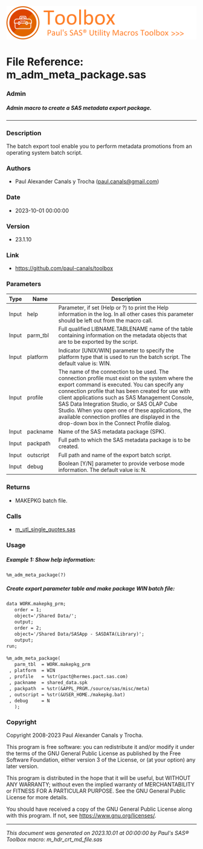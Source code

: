 ![../../misc/images/doc_banner.png](../../misc/images/doc_banner.png)
# 
# File Reference: m_adm_meta_package.sas

### Admin

##### Admin macro to create a SAS metadata export package.

***

### Description
The batch export tool enable you to perform metadata promotions from an operating system batch script.



### Authors
* Paul Alexander Canals y Trocha (paul.canals@gmail.com)

### Date
* 2023-10-01 00:00:00

### Version
* 23.1.10

### Link
* https://github.com/paul-canals/toolbox

### Parameters
| Type | Name | Description |
| ---- | ---- | ----------- |
| Input | help | Parameter, if set (Help or ?) to print the Help information in the log. In all other cases this parameter should be left out from the macro call. |
| Input | parm_tbl | Full qualified LIBNAME.TABLENAME name of the table containing information on the metadata objects that are to be exported by the script. |
| Input | platform | Indicator [UNIX/WIN] parameter to specify the platform type that is used to run the batch script. The default value is: WIN. |
| Input | profile | The name of the connection to be used. The connection profile must exist on the system where the export command is executed. You can specify any connection profile that has been created for use with client applications such as SAS Management Console, SAS Data Integration Studio, or SAS OLAP Cube Studio. When you open one of these applications, the available connection profiles are displayed in the drop-down box in the Connect Profile dialog. |
| Input | packname | Name of the SAS metadata package (SPK). |
| Input | packpath | Full path to which the SAS metadata package is to be created. |
| Input | outscript | Full path and name of the export batch script. |
| Input | debug | Boolean [Y/N] parameter to provide verbose mode information. The default value is: N. |

### Returns
* MAKEPKG batch file.

### Calls
* [m_utl_single_quotes.sas](m_utl_single_quotes.md)

### Usage

##### Example 1: Show help information:
```sas
%m_adm_meta_package(?)
```

##### Create export parameter table and make package WIN batch file:
```sas
data WORK.makepkg_prm;
   order = 1;
   object='/Shared Data/';
   output;
   order = 2;
   object='/Shared Data/SASApp - SASDATA(Library)';
   output;
run;

%m_adm_meta_package(
   parm_tbl  = WORK.makepkg_prm
 , platform  = WIN
 , profile   = %str(pact@hermes.pact.sas.com)
 , packname  = shared_data.spk
 , packpath  = %str(&APPL_PRGM./source/sas/misc/meta)
 , outscript = %str(&USER_HOME./makepkg.bat)
 , debug     = N
   );
```

### Copyright
Copyright 2008-2023 Paul Alexander Canals y Trocha. 
 
This program is free software: you can redistribute it and/or modify 
it under the terms of the GNU General Public License as published by 
the Free Software Foundation, either version 3 of the License, or 
(at your option) any later version. 
 
This program is distributed in the hope that it will be useful, 
but WITHOUT ANY WARRANTY; without even the implied warranty of 
MERCHANTABILITY or FITNESS FOR A PARTICULAR PURPOSE. See the 
GNU General Public License for more details. 
 
You should have received a copy of the GNU General Public License 
along with this program. If not, see <https://www.gnu.org/licenses/>. 


***
*This document was generated on 2023.10.01 at 00:00:00 by Paul's SAS&reg; Toolbox macro: m_hdr_crt_md_file.sas*
